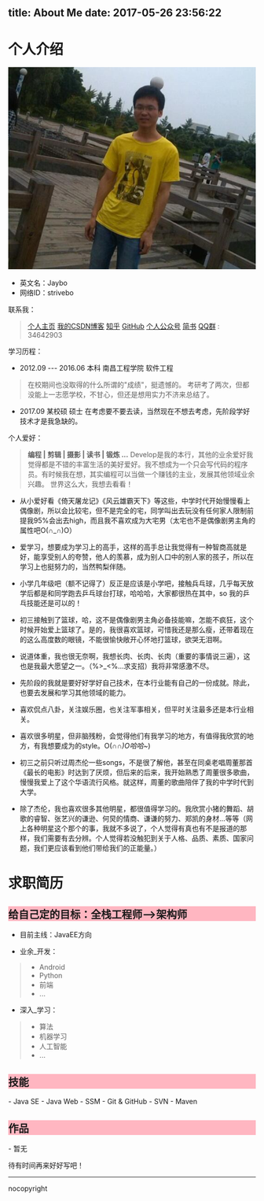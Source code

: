 title: About Me
date: 2017-05-26 23:56:22
---

# 个人介绍
![Me](../images/owe.jpg)

- 英文名：Jaybo
- 网络ID：strivebo

联系我：
> [个人主页](http://www.strivebo.me) 
> [我的CSDN博客](http://blog.csdn.net/u012195214)
> [知乎](https://www.zhihu.com/people/jaybo-52)
> [GitHub](https://github.com/strivebo)
> [个人公众号](http://mp.weixin.qq.com/s/RYoVrQfw54Gn65LAbhReuA) 
> [简书](http://www.jianshu.com/users/fb94103a46a1/timeline)
> [QQ群]() : 34642903

学习历程：

- 2012.09 --- 2016.06   本科  南昌工程学院    软件工程 
> 在校期间也没取得的什么所谓的"成绩"，挺遗憾的。
> 考研考了两次，但都没能上一志愿学校，不甘心，但还是想用实力不济来总结了。
> 
- 2017.09   某校硕     硕士  在考虑要不要去读，当然现在不想去考虑，先阶段学好技术才是我急缺的。

个人爱好：
>**编程 | 剪辑 | 摄影 | 读书 | 锻炼 ...**
>Develop是我的本行，其他的业余爱好我觉得都是不错的丰富生活的美好爱好。我不想成为一个只会写代码的程序员。有时候我在想，其实编程可以当做一个赚钱的主业，发展其他领域业余兴趣。
世界这么大，我想去看看！

- 从小爱好看《倚天屠龙记》《风云雄霸天下》等这些，中学时代开始慢慢看上偶像剧，所以会比较宅，但不是完全的宅，同学叫出去玩没有任何家人限制前提我95%会出去high，而且我不喜欢成为大宅男（太宅也不是偶像剧男主角的属性吧O(∩_∩)O）
- 爱学习，想要成为学习上的高手，这样的高手总让我觉得有一种智商高就是好，能享受别人的夸赞，他人的羡慕，成为别人口中的别人家的孩子，所以在学习上也挺努力的，当然鸭梨伴随。
- 小学几年级吧（额不记得了）反正是应该是小学吧，接触兵乓球，几乎每天放学后都是和同学跑去乒乓球台打球，哈哈哈，大家都很热在其中，so 我的乒乓技能还是可以的！
- 初三接触到了篮球，哈，这不是偶像剧男主角必备技能嘛，怎能不疯狂，这个时候开始爱上篮球了。是的，我很喜欢篮球，可惜我还是那么瘦，还带着现在的这么高度数的眼镜，不能很愉快敞开心怀地打篮球，欲哭无泪啊。
- 说道体重，我也很无奈啊，我想长肉、长肉、长肉（重要的事情说三遍），这也是我最大愿望之一。（%>_<%...求支招）我将非常感激不尽。
- 先阶段的我就是要好好学好自己技术，在本行业能有自己的一份成就。除此，也要去发展和学习其他领域的能力。

- 喜欢侃点八卦，关注娱乐圈，也关注军事相关，但平时关注最多还是本行业相关。
- 喜欢很多明星，但非脑残粉，会觉得他们有我学习的地方，有值得我欣赏的地方，有我想要成为的style。O(∩_∩)O哈哈~_) 
- 初三之前只听过周杰伦一些songs，不是很了解他，甚至在同桌老唱周董那首《最长的电影》时达到了厌烦，但后来的后来，我开始熟悉了周董很多歌曲，慢慢我爱上了这个华语流行风格。就这样，周董的歌曲陪伴了我的中学时代到大学。
- 除了杰伦，我也喜欢很多其他明星，都很值得学习的。我欣赏小猪的舞蹈、胡歌的睿智、张艺兴的谦逊、何炅的情商、谦谦的努力、郑凯的身材...等等（网上各种明星这个那个的事，我就不多说了，个人觉得有真也有不是报道的那样，我们需要有去分辨。个人觉得若没触犯到关于人格、品质、素质、国家问题，我们更应该看到他们带给我们的正能量。）

# 求职简历
<div style="background-color: #FFB6C1;"><h2>给自己定的目标：全栈工程师-->架构师</h2></div>

- 目前主线：JavaEE方向

- 业余_开发：
> - Android
> - Python 
> - 前端
> - ...

- 深入_学习：
> - 算法
> - 机器学习
> - 人工智能
> - ...

<div style="background-color: #FFB6C1;"><h2>技能</h2></div>
- Java SE
- Java Web
- SSM
- Git & GitHub
- SVN
- Maven


<div style="background-color: #FFB6C1;"><h2>作品</h2></div>
- 暂无


待有时间再来好好写吧！



---
nocopyright
